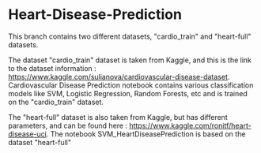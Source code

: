 # Heart-Disease-Prediction

This branch contains two different datasets, "cardio_train" and "heart-full" datasets.

The dataset "cardio_train" dataset is taken from Kaggle, and this is the link to the dataset information : https://www.kaggle.com/sulianova/cardiovascular-disease-dataset. Cardiovascular Disease Prediction notebook contains various classification models like SVM, Logistic Regression, Random Forests, etc and is trained on the "cardio_train" dataset.

The "heart-full" dataset is also taken from Kaggle, but has different parameters, and can be found here : https://www.kaggle.com/ronitf/heart-disease-uci. The notebook SVM_HeartDiseasePrediction is based on the dataset "heart-full"
